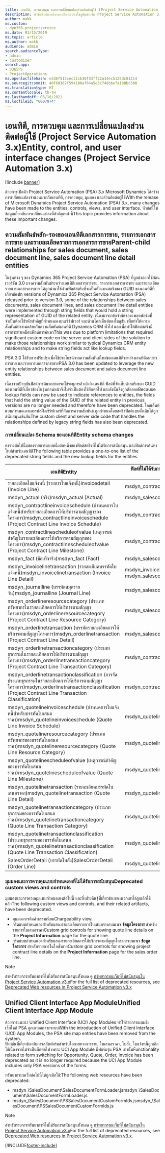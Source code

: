```yaml
---
title: เอนทิตี, การควบคุม และการเปลี่ยนแปลงส่วนติดต่อผู้ใช้ (Project Service Automation 3.x)
description: หัวข้อนี้อธิบายถึงการเปลี่ยนแปลงโซลูชันสำหรับ Project Service Automation 3.x Microsoft Dynamics
author: makk
ms.custom:
- dyn365-projectservice
ms.date: 03/15/2019
ms.topic: article
ms.author: makk
audience: admin
search.audienceType:
- admin
- customizer
search.app:
- D365PS
- ProjectOperations
ms.openlocfilehash: e3d6f515cec51cb30f83ff22a14ecb125dc81214
ms.sourcegitcommit: 40f68387f594180af64a5e5c748b6efa188bd300
ms.translationtype: HT
ms.contentlocale: th-TH
ms.lasthandoff: 05/10/2021
ms.locfileid: "6007974"
---
```

# <a name="entity-control-and-user-interface-changes-project-service-automation-3x"></a><span data-ttu-id="d687a-103">เอนทิตี, การควบคุม และการเปลี่ยนแปลงส่วนติดต่อผู้ใช้ (Project Service Automation 3.x)</span><span class="sxs-lookup"><span data-stu-id="d687a-103">Entity, control, and user interface changes (Project Service Automation 3.x)</span></span>

[!include [banner](../../includes/psa-now-project-operations.md)]


<span data-ttu-id="d687a-104">ด้วยการเปิดตัว Project Service Automation (PSA) 3.x Microsoft Dynamics ได้สร้างการเปลี่ยนแปลงจำนวนมากกับเอนทิตี, การควบคุม, มุมมอง และส่วนติดต่อผู้ใช้</span><span class="sxs-lookup"><span data-stu-id="d687a-104">With the release of Microsoft Dynamics Project Service Automation (PSA) 3.x, many changes have been made to the entities, controls, views, and user interface.</span></span> <span data-ttu-id="d687a-105">หัวข้อนี้ให้ข้อมูลเกี่ยวกับการเปลี่ยนแปลงที่สำคัญเหล่านี้</span><span class="sxs-lookup"><span data-stu-id="d687a-105">This topic provides information about these important changes.</span></span>

## <a name="parent-child-relationships-for-sales-document-sales-document-line-sales-document-line-detail-entities"></a><span data-ttu-id="d687a-106">ความสัมพันธ์หลัก-รองของเอนทิตีเอกสารการขาย, รายการเอกสารการขาย และรายละเอียดรายการเอกสารการขาย</span><span class="sxs-lookup"><span data-stu-id="d687a-106">Parent-child relationships for sales document, sales document line, sales document line detail entities</span></span>
<span data-ttu-id="d687a-107">ในรุ่นต่าง ๆ ของ Dynamics 365 Project Service Automation (PSA) ที่ถูกนำออกใช้ก่อนเวอร์ชัน 3.0 บางความสัมพันธ์ระหว่างเอนทิตีเอกสารการขาย, รายการเอกสารการขาย และรายละเอียดรายการเอกสารการขาย ได้ถูกนำมาใช้ผ่านฟิลด์สตริงที่จะเป็นตัวแทนสตริงของ GUID ของเอนทิตีที่เกี่ยวข้อง</span><span class="sxs-lookup"><span data-stu-id="d687a-107">In versions of Dynamics 365 Project Service Automation (PSA) released prior to version 3.0, some of the relationships between sales documents, sales document lines, and sales document line detail entities were implemented through string fields that would hold a string representation of GUID of the related entity.</span></span> <span data-ttu-id="d687a-108">เนื่องมาจากข้อจำกัดของแพลตฟอร์มที่จำเป็นต้องใช้รหัสสำคัญที่กำหนดเองบนเซิร์ฟเวอร์ และด้านไคลเอ็นต์ของโซลูชัน เพื่อทำให้ความสัมพันธ์ทำงานคล้ายกับความสัมพันธ์เอนทิตี Dynamics CRM ทั่วไป และเพื่อทำให้ฟิลด์สตริงมีการกระทำเหมือนฟิลด์การค้นหา</span><span class="sxs-lookup"><span data-stu-id="d687a-108">This was due to platform limitations that required significant custom code on the server and client sides of the solution to make those relationships work similar to typical Dynamics CRM entity relationships and to make string fields act like lookup fields.</span></span>

<span data-ttu-id="d687a-109">PSA 3.0 ได้รับการปรับปรุงเพื่อใช้ประโยชน์จากความสัมพันธ์ใหม่ของเอนทิตีระหว่างเอนทิตีเอกสารการขาย และรายการเอกสารการขาย</span><span class="sxs-lookup"><span data-stu-id="d687a-109">PSA 3.0 has been updated to leverage the new entity relationships between sales document and sales document line entities.</span></span>

<span data-ttu-id="d687a-110">เนื่องจากปัจจุบันฟิลด์การค้นหาสามารถใช้ระบุการอ้างอิงถึงเอนทิตี ฟิลด์ที่จัดเก็บค่าสตริงของ GUID ของเอนทิตีที่เกี่ยวข้องในรุ่นก่อนหน้าจึงไม่จำเป็นต้องใช้อีกต่อไป และดังนั้นจึงถูกตัดออก</span><span class="sxs-lookup"><span data-stu-id="d687a-110">Because lookup fields can now be used to indicate references to entities, the fields that held the string value of the GUID of the related entity in previous versions are no longer needed and therefore have been deprecated.</span></span> <span data-ttu-id="d687a-111">ไคลเอ็นต์แบบกำหนดเองและรหัสฝั่งเซิร์ฟเวอร์ที่จัดการความสัมพันธ์ ถูกกำหนดโดยสตริงฟิลด์แบบดั้งเดิมได้ถูกสนับสนุนเช่นกัน</span><span class="sxs-lookup"><span data-stu-id="d687a-111">The custom client and server side code that handles the relationships defined by legacy string fields has also been deprecated.</span></span>

### <a name="entity-schema-changes"></a><span data-ttu-id="d687a-112">การเปลี่ยนแปลง Schema ของเอนทิตี</span><span class="sxs-lookup"><span data-stu-id="d687a-112">Entity schema changes</span></span>
<span data-ttu-id="d687a-113">ตารางต่อไปนี้แสดงรายการแบบหนึ่งต่อหนึ่งของฟิลด์สตริงที่ไม่ได้รับการสนับสนุน และฟิลด์การค้นหาใหม่สำหรับเอนทิตี</span><span class="sxs-lookup"><span data-stu-id="d687a-113">The following table provides a one-to-one list of the deprecated string fields and the new lookup fields for the entities.</span></span> 

 <span data-ttu-id="d687a-114">เอนทิตี</span><span class="sxs-lookup"><span data-stu-id="d687a-114">Entity</span></span> |   <span data-ttu-id="d687a-115">ฟิลด์ที่ไม่ได้รับการสนับสนุน (สตริง)</span><span class="sxs-lookup"><span data-stu-id="d687a-115">Deprecated field (String)</span></span> | <span data-ttu-id="d687a-116">ฟิลด์ใหม่ (การค้นหา)</span><span class="sxs-lookup"><span data-stu-id="d687a-116">New field (Lookup)</span></span>
--- | --- | ---
<span data-ttu-id="d687a-117">รายละเอียดใบแจ้งหนี้ (รายการใบแจ้งหนี้)</span><span class="sxs-lookup"><span data-stu-id="d687a-117">invoicedetail (Invoice Line)</span></span> |  <span data-ttu-id="d687a-118">msdyn_contractline</span><span class="sxs-lookup"><span data-stu-id="d687a-118">msdyn_contractline</span></span> |    <span data-ttu-id="d687a-119">msdyn_contractlineid</span><span class="sxs-lookup"><span data-stu-id="d687a-119">msdyn_contractlineid</span></span>
<span data-ttu-id="d687a-120">msdyn_actual (จริง)</span><span class="sxs-lookup"><span data-stu-id="d687a-120">msdyn_actual (Actual)</span></span> | <span data-ttu-id="d687a-121">msdyn_salescontractline</span><span class="sxs-lookup"><span data-stu-id="d687a-121">msdyn_salescontractline</span></span> |   <span data-ttu-id="d687a-122">msdyn_salescontractlineid</span><span class="sxs-lookup"><span data-stu-id="d687a-122">msdyn_salescontractlineid</span></span>
<span data-ttu-id="d687a-123">msdyn_contractlineinvoiceschedule (กำหนดการใบแจ้งหนี้สำหรับรายละเอียดการให้บริการตามสัญญาของโครงการ)</span><span class="sxs-lookup"><span data-stu-id="d687a-123">msdyn_contractlineinvoiceschedule (Project Contract Line Invoice Schedule)</span></span> |    <span data-ttu-id="d687a-124">msdyn_contractline</span><span class="sxs-lookup"><span data-stu-id="d687a-124">msdyn_contractline</span></span> |    <span data-ttu-id="d687a-125">msdyn_contractlineid</span><span class="sxs-lookup"><span data-stu-id="d687a-125">msdyn_contractlineid</span></span>
<span data-ttu-id="d687a-126">msdyn_contractlinescheduleofvalue (เหตุการณ์สำคัญในรายละเอียดการให้บริการตามสัญญาของโครงการ)</span><span class="sxs-lookup"><span data-stu-id="d687a-126">msdyn_contractlinescheduleofvalue (Project Contract Line Milestone)</span></span> |   <span data-ttu-id="d687a-127">msdyn_contractline</span><span class="sxs-lookup"><span data-stu-id="d687a-127">msdyn_contractline</span></span> |    <span data-ttu-id="d687a-128">msdyn_contractlineid</span><span class="sxs-lookup"><span data-stu-id="d687a-128">msdyn_contractlineid</span></span>
<span data-ttu-id="d687a-129">msdyn_fact (ข้อเท็จจริง)</span><span class="sxs-lookup"><span data-stu-id="d687a-129">msdyn_fact (Fact)</span></span> | <span data-ttu-id="d687a-130">msdyn_salescontractline</span><span class="sxs-lookup"><span data-stu-id="d687a-130">msdyn_salescontractline</span></span> |   <span data-ttu-id="d687a-131">msdyn_salescontractlineid</span><span class="sxs-lookup"><span data-stu-id="d687a-131">msdyn_salescontractlineid</span></span>
<span data-ttu-id="d687a-132">msdyn_invoicelinetransaction (รายละเอียดบรรทัดใบแจ้งหนี้)</span><span class="sxs-lookup"><span data-stu-id="d687a-132">msdyn_invoicelinetransaction (Invoice Line Detail)</span></span> | <span data-ttu-id="d687a-133">msdyn_invoiceline</span><span class="sxs-lookup"><span data-stu-id="d687a-133">msdyn_invoiceline</span></span> <br> <span data-ttu-id="d687a-134">msdyn_salescontractline</span><span class="sxs-lookup"><span data-stu-id="d687a-134">msdyn_salescontractline</span></span> | <span data-ttu-id="d687a-135">msdyn_invoicelineid</span><span class="sxs-lookup"><span data-stu-id="d687a-135">msdyn_invoicelineid</span></span> <br> <span data-ttu-id="d687a-136">msdyn_salescontractlineid</span><span class="sxs-lookup"><span data-stu-id="d687a-136">msdyn_salescontractlineid</span></span>
<span data-ttu-id="d687a-137">msdyn_journalline (บรรทัดสมุดรายวัน)</span><span class="sxs-lookup"><span data-stu-id="d687a-137">msdyn_journalline (Journal Line)</span></span> |  <span data-ttu-id="d687a-138">msdyn_salescontractline</span><span class="sxs-lookup"><span data-stu-id="d687a-138">msdyn_salescontractline</span></span> |   <span data-ttu-id="d687a-139">msdyn_salescontractlineid</span><span class="sxs-lookup"><span data-stu-id="d687a-139">msdyn_salescontractlineid</span></span>
<span data-ttu-id="d687a-140">msdyn_orderlineresourcecategory (ประเภททรัพยากรในรายละเอียดการให้บริการตามสัญญาโครงการ)</span><span class="sxs-lookup"><span data-stu-id="d687a-140">msdyn_orderlineresourcecategory (Project Contract Line Resource Category)</span></span> | <span data-ttu-id="d687a-141">msdyn_salescontractline</span><span class="sxs-lookup"><span data-stu-id="d687a-141">msdyn_salescontractline</span></span> |   <span data-ttu-id="d687a-142">msdyn_contractlineid</span><span class="sxs-lookup"><span data-stu-id="d687a-142">msdyn_contractlineid</span></span>
<span data-ttu-id="d687a-143">msdyn_orderlinetransaction (บรรทัดรายละเอียดการให้บริการตามสัญญาโครงการ)</span><span class="sxs-lookup"><span data-stu-id="d687a-143">msdyn_orderlinetransaction (Project Contract Line Detail)</span></span> | <span data-ttu-id="d687a-144">msdyn_salescontractline</span><span class="sxs-lookup"><span data-stu-id="d687a-144">msdyn_salescontractline</span></span> |   <span data-ttu-id="d687a-145">msdyn_salescontractlineid</span><span class="sxs-lookup"><span data-stu-id="d687a-145">msdyn_salescontractlineid</span></span>
<span data-ttu-id="d687a-146">msdyn_orderlinetransactioncategory (ประเภทธุรกรรมในรายละเอียดการให้บริการตามสัญญาโครงการ)</span><span class="sxs-lookup"><span data-stu-id="d687a-146">msdyn_orderlinetransactioncategory (Project Contract Line Transaction Category)</span></span> |   <span data-ttu-id="d687a-147">msdyn_contractline</span><span class="sxs-lookup"><span data-stu-id="d687a-147">msdyn_contractline</span></span> |    <span data-ttu-id="d687a-148">msdyn_contractlineid</span><span class="sxs-lookup"><span data-stu-id="d687a-148">msdyn_contractlineid</span></span>
<span data-ttu-id="d687a-149">msdyn_orderlinetransactionclassification (การจัดประเภทธุรกรรมในรายละเอียดการให้บริการตามสัญญาโครงการ)</span><span class="sxs-lookup"><span data-stu-id="d687a-149">msdyn_orderlinetransactionclassification (Project Contract Line Transaction Classification)</span></span> |   <span data-ttu-id="d687a-150">msdyn_contractline</span><span class="sxs-lookup"><span data-stu-id="d687a-150">msdyn_contractline</span></span> |    <span data-ttu-id="d687a-151">msdyn_contractlineid</span><span class="sxs-lookup"><span data-stu-id="d687a-151">msdyn_contractlineid</span></span>
<span data-ttu-id="d687a-152">msdyn_quotelineinvoiceschedule (กำหนดการใบแจ้งหนี้สำหรับบรรทัดใบเสนอราคา)</span><span class="sxs-lookup"><span data-stu-id="d687a-152">msdyn_quotelineinvoiceschedule (Quote Line Invoice Schedule)</span></span> |  <span data-ttu-id="d687a-153">msdyn_quoteline</span><span class="sxs-lookup"><span data-stu-id="d687a-153">msdyn_quoteline</span></span> |   <span data-ttu-id="d687a-154">msdyn_quotelineid</span><span class="sxs-lookup"><span data-stu-id="d687a-154">msdyn_quotelineid</span></span>
<span data-ttu-id="d687a-155">msdyn_quotelineresourcecategory (ประเภททรัพยากรของบรรทัดใบเสนอราคา)</span><span class="sxs-lookup"><span data-stu-id="d687a-155">msdyn_quotelineresourcecategory (Quote Line Resource Category)</span></span> |    <span data-ttu-id="d687a-156">msdyn_quoteline</span><span class="sxs-lookup"><span data-stu-id="d687a-156">msdyn_quoteline</span></span> |   <span data-ttu-id="d687a-157">msdyn_quotelineid</span><span class="sxs-lookup"><span data-stu-id="d687a-157">msdyn_quotelineid</span></span>
<span data-ttu-id="d687a-158">msdyn_quotelinescheduleofvalue (เหตุการณ์สำคัญของบรรทัดใบเสนอราคา)</span><span class="sxs-lookup"><span data-stu-id="d687a-158">msdyn_quotelinescheduleofvalue (Quote Line Milestone)</span></span> | <span data-ttu-id="d687a-159">msdyn_quoteline</span><span class="sxs-lookup"><span data-stu-id="d687a-159">msdyn_quoteline</span></span> |   <span data-ttu-id="d687a-160">msdyn_quotelineid</span><span class="sxs-lookup"><span data-stu-id="d687a-160">msdyn_quotelineid</span></span>
<span data-ttu-id="d687a-161">msdyn_quotelinetransaction (รายละเอียดบรรทัดใบเสนอราคา)</span><span class="sxs-lookup"><span data-stu-id="d687a-161">msdyn_quotelinetransaction (Quote Line Detail)</span></span> |    <span data-ttu-id="d687a-162">msdyn_quoteline</span><span class="sxs-lookup"><span data-stu-id="d687a-162">msdyn_quoteline</span></span> |   <span data-ttu-id="d687a-163">msdyn_quotelineid</span><span class="sxs-lookup"><span data-stu-id="d687a-163">msdyn_quotelineid</span></span>
<span data-ttu-id="d687a-164">msdyn_quotelinetransactioncategory (ประเภทธุรกรรมของบรรทัดใบเสนอราคา)</span><span class="sxs-lookup"><span data-stu-id="d687a-164">msdyn_quotelinetransactioncategory (Quote Line Transaction Category)</span></span> |  <span data-ttu-id="d687a-165">msdyn_quoteline</span><span class="sxs-lookup"><span data-stu-id="d687a-165">msdyn_quoteline</span></span> |   <span data-ttu-id="d687a-166">msdyn_quotelineid</span><span class="sxs-lookup"><span data-stu-id="d687a-166">msdyn_quotelineid</span></span>
<span data-ttu-id="d687a-167">msdyn_quotelinetransactionclassification (ประเภทธุรกรรมของบรรทัดใบเสนอราคา)</span><span class="sxs-lookup"><span data-stu-id="d687a-167">msdyn_quotelinetransactionclassification (Quote Line Transaction Classification)</span></span> |  <span data-ttu-id="d687a-168">msdyn_quoteline</span><span class="sxs-lookup"><span data-stu-id="d687a-168">msdyn_quoteline</span></span> |   <span data-ttu-id="d687a-169">msdyn_quotelineid</span><span class="sxs-lookup"><span data-stu-id="d687a-169">msdyn_quotelineid</span></span>
<span data-ttu-id="d687a-170">SalesOrderDetail (บรรทัดใบสั่ง)</span><span class="sxs-lookup"><span data-stu-id="d687a-170">SalesOrderDetail (Order Line)</span></span> | <span data-ttu-id="d687a-171">msdyn_quotelineid</span><span class="sxs-lookup"><span data-stu-id="d687a-171">msdyn_quotelineid</span></span> | <span data-ttu-id="d687a-172">msdyn_quoteline</span><span class="sxs-lookup"><span data-stu-id="d687a-172">msdyn_quoteline</span></span> 

### <a name="deprecated-custom-views-and-controls"></a><span data-ttu-id="d687a-173">มุมมองและการควบคุมแบบกำหนดเองที่ไม่ได้รับการสนับสนุน</span><span class="sxs-lookup"><span data-stu-id="d687a-173">Deprecated custom views and controls</span></span>
<span data-ttu-id="d687a-174">มุมมองและการควบคุมแบบกำหนดเองต่อไปนี้ และสิ่งประดิษฐ์ที่เกี่ยวข้องของพวกเขาได้ถูกเลิกใช้แล้ว</span><span class="sxs-lookup"><span data-stu-id="d687a-174">The following custom views and controls, and their related artifacts, have been deprecated.</span></span>

- <span data-ttu-id="d687a-175">มุมมองการคิดค่าธรรมเนียม</span><span class="sxs-lookup"><span data-stu-id="d687a-175">Chargeability view.</span></span>
- <span data-ttu-id="d687a-176">กริดแบบกำหนดเองสำหรับแสดงรายละเอียดรายการใบเสนอราคาบนเพจ **ข้อมูลโครงการ** สำหรับรายการใบเสนอราคา</span><span class="sxs-lookup"><span data-stu-id="d687a-176">Custom grid controls for showing quote line details on the **Project Information** page for the quote line.</span></span>
- <span data-ttu-id="d687a-177">กริดแบบกำหนดเองสำหรับแสดงรายละเอียดการให้บริการตามสัญญาโครงการบนเพจ **ข้อมูลโครงการ** สำหรับรายการในใบสั่งขาย</span><span class="sxs-lookup"><span data-stu-id="d687a-177">Custom grid controls for showing project contract line details on the **Project Information** page for the sales order line.</span></span>

> [!NOTE]
> <span data-ttu-id="d687a-178">สำหรับรายการทรัพยากรที่ไม่ได้รับการสนับสนุนทั้งหมด ดู [ทรัพยากรบนเว็บที่ไม่สนับสนุนใน Project Service Automation v3.x](../developer-guides/web-resources-deprecated-v3.x.md)</span><span class="sxs-lookup"><span data-stu-id="d687a-178">For the full list of deprecated resources, see [Deprecated Web resources in Project Service Automation v3.x](../developer-guides/web-resources-deprecated-v3.x.md)</span></span>

## <a name="unified-client-interface-app-module"></a><span data-ttu-id="d687a-179">Unified Client Interface App Module</span><span class="sxs-lookup"><span data-stu-id="d687a-179">Unified Client Interface App Module</span></span>
<span data-ttu-id="d687a-180">ด้วยการแนะนำ Unified Client Interface (UCI) App Modules ทำให้รายการแผนผังเว็บไซต์ PSA ถูกเอาออกจากระบบ</span><span class="sxs-lookup"><span data-stu-id="d687a-180">With the introduction of Unified Client Interface (UCI) App Modules, the PSA site map entries have been removed from the system.</span></span>  
<span data-ttu-id="d687a-181">ฟังก์ชันที่เกี่ยวข้องกับการสลับฟอร์มสำหรับโอกาสทางการขาย, ใบเสนอราคา, ใบสั่ง, ใบแจ้งหนี้ถูกเลิกใช้เนื่องจากไม่จำเป็นอีกต่อไป เพราะ UCI App Module มีฟอร์มรุ่น PSA เท่านั้น</span><span class="sxs-lookup"><span data-stu-id="d687a-181">Functionality related to form switching for Opportunity, Quote, Order, Invoice has been deprecated as it is no longer required because the UCI App Module includes only PSA versions of the forms.</span></span>  

<span data-ttu-id="d687a-182">ทรัพยากรบนเว็บต่อไปนี้ได้ถูกเลิกใช้:</span><span class="sxs-lookup"><span data-stu-id="d687a-182">The following web resources have been deprecated:</span></span>

- <span data-ttu-id="d687a-183">msdyn_\SalesDocument\SalesDocumentFormLoader.js</span><span class="sxs-lookup"><span data-stu-id="d687a-183">msdyn_\SalesDocument\SalesDocumentFormLoader.js</span></span>
- <span data-ttu-id="d687a-184">msdyn_\SalesDocument\PSSalesDocumentCustomFormIds.js</span><span class="sxs-lookup"><span data-stu-id="d687a-184">msdyn_\SalesDocument\PSSalesDocumentCustomFormIds.js</span></span>

> [!NOTE]
> <span data-ttu-id="d687a-185">สำหรับรายการทรัพยากรที่ไม่ได้รับการสนับสนุนทั้งหมด ดู [ทรัพยากรบนเว็บที่ไม่สนับสนุนใน Project Service Automation v3.x](../developer-guides/web-resources-deprecated-v3.x.md)</span><span class="sxs-lookup"><span data-stu-id="d687a-185">For the full list of deprecated resources, see [Deprecated Web resources in Project Service Automation v3.x](../developer-guides/web-resources-deprecated-v3.x.md).</span></span>




[!INCLUDE[footer-include](../../includes/footer-banner.md)]